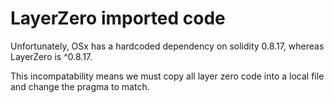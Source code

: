 # LayerZero imported code

Unfortunately, OSx has a hardcoded dependency on solidity 0.8.17, whereas LayerZero is ^0.8.17.

This incompatability means we must copy all layer zero code into a local file and change the pragma to match.